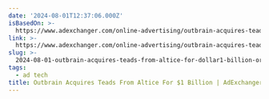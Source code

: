 ```yaml
---
date: '2024-08-01T12:37:06.000Z'
isBasedOn: >-
  https://www.adexchanger.com/online-advertising/outbrain-acquires-teads-from-altice-for-1-billion/
link: >-
  https://www.adexchanger.com/online-advertising/outbrain-acquires-teads-from-altice-for-1-billion/
slug: >-
  2024-08-01-outbrain-acquires-teads-from-altice-for-dollar1-billion-or-adexchanger
tags:
  - ad tech
title: Outbrain Acquires Teads From Altice For $1 Billion | AdExchanger
---
```

 
